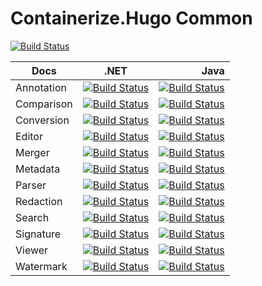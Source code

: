 # Containerize.Hugo Common

[![Build Status](https://travis-ci.com/groupdocs/docs-common.svg?branch=master)](https://travis-ci.com/groupdocs/docs-common)

|  Docs      | .NET        | Java   |
| ---------- |:-----------:| ------:|
| Annotation | [![Build Status](https://travis-ci.com/groupdocs-annotation/GroupDocs.Annotation-for-.NET.svg?branch=master)](https://travis-ci.com/groupdocs-annotation/GroupDocs.Annotation-for-.NET) | [![Build Status](https://travis-ci.com/groupdocs-annotation/GroupDocs.Annotation-for-Java.svg?branch=master)](https://travis-ci.com/groupdocs-annotation/GroupDocs.Annotation-for-Java) |
| Comparison | [![Build Status](https://travis-ci.com/groupdocs-comparison/GroupDocs.Comparison-for-.NET.svg?branch=master)](https://travis-ci.com/groupdocs-comparison/GroupDocs.Comparison-for-.NET) | [![Build Status](https://travis-ci.com/groupdocs-comparison/GroupDocs.Comparison-for-Java.svg?branch=master)](https://travis-ci.com/groupdocs-comparison/GroupDocs.Comparison-for-Java) |
| Conversion | [![Build Status](https://travis-ci.com/groupdocs-conversion/GroupDocs.Conversion-for-.NET.svg?branch=master)](https://travis-ci.com/groupdocs-conversion/GroupDocs.Conversion-for-.NET) | [![Build Status](https://travis-ci.com/groupdocs-conversion/GroupDocs.Conversion-for-Java.svg?branch=master)](https://travis-ci.com/groupdocs-conversion/GroupDocs.Conversion-for-Java) |
| Editor     | [![Build Status](https://travis-ci.com/groupdocs-editor/GroupDocs.Editor-for-.NET.svg?branch=master)](https://travis-ci.com/groupdocs-editor/GroupDocs.Editor-for-.NET) | [![Build Status](https://travis-ci.com/groupdocs-editor/GroupDocs.Editor-for-Java.svg?branch=master)](https://travis-ci.com/groupdocs-editor/GroupDocs.Editor-for-Java) |
| Merger     | [![Build Status](https://travis-ci.com/groupdocs-merger/GroupDocs.Merger-for-.NET.svg?branch=master)](https://travis-ci.com/groupdocs-merger/GroupDocs.Merger-for-.NET) | [![Build Status](https://travis-ci.com/groupdocs-merger/GroupDocs.Merger-for-Java.svg?branch=master)](https://travis-ci.com/groupdocs-merger/GroupDocs.Merger-for-Java) |
| Metadata   | [![Build Status](https://travis-ci.com/groupdocs-metadata/GroupDocs.Metadata-for-.NET.svg?branch=master)](https://travis-ci.com/groupdocs-metadata/GroupDocs.Metadata-for-.NET) | [![Build Status](https://travis-ci.com/groupdocs-metadata/GroupDocs.Metadata-for-Java.svg?branch=master)](https://travis-ci.com/groupdocs-metadata/GroupDocs.Metadata-for-Java) |
| Parser     | [![Build Status](https://travis-ci.com/groupdocs-parser/GroupDocs.Parser-for-.NET.svg?branch=master)](https://travis-ci.com/groupdocs-parser/GroupDocs.Parser-for-.NET) | [![Build Status](https://travis-ci.com/groupdocs-parser/GroupDocs.Parser-for-Java.svg?branch=master)](https://travis-ci.com/groupdocs-parser/GroupDocs.Parser-for-Java) |
| Redaction  | [![Build Status](https://travis-ci.com/groupdocs-redaction/GroupDocs.Redaction-for-.NET.svg?branch=master)](https://travis-ci.com/groupdocs-redaction/GroupDocs.Redaction-for-.NET) | [![Build Status](https://travis-ci.com/groupdocs-redaction/GroupDocs.Redaction-for-Java.svg?branch=master)](https://travis-ci.com/groupdocs-redaction/GroupDocs.Redaction-for-Java) |
| Search     | [![Build Status](https://travis-ci.com/groupdocs-search/GroupDocs.Search-for-.NET.svg?branch=master)](https://travis-ci.com/groupdocs-search/GroupDocs.Search-for-.NET) | [![Build Status](https://travis-ci.com/groupdocs-search/GroupDocs.Search-for-Java.svg?branch=master)](https://travis-ci.com/groupdocs-search/GroupDocs.Search-for-Java) |
| Signature  | [![Build Status](https://travis-ci.com/groupdocs-signature/GroupDocs.Signature-for-.NET.svg?branch=master)](https://travis-ci.com/groupdocs-signature/GroupDocs.Signature-for-.NET) | [![Build Status](https://travis-ci.com/groupdocs-signature/GroupDocs.Signature-for-Java.svg?branch=master)](https://travis-ci.com/groupdocs-signature/GroupDocs.Signature-for-Java) |
| Viewer     | [![Build Status](https://travis-ci.com/groupdocs-viewer/GroupDocs.Viewer-for-.NET.svg?branch=master)](https://travis-ci.com/groupdocs-viewer/GroupDocs.Viewer-for-.NET) | [![Build Status](https://travis-ci.com/groupdocs-viewer/GroupDocs.Viewer-for-Java.svg?branch=master)](https://travis-ci.com/groupdocs-viewer/GroupDocs.Viewer-for-Java) |
| Watermark  | [![Build Status](https://travis-ci.com/groupdocs-watermark/GroupDocs.Watermark-for-.NET.svg?branch=master)](https://travis-ci.com/groupdocs-watermark/GroupDocs.Watermark-for-.NET) | [![Build Status](https://travis-ci.com/groupdocs-watermark/GroupDocs.Watermark-for-Java.svg?branch=master)](https://travis-ci.com/groupdocs-watermark/GroupDocs.Watermark-for-Java) |
